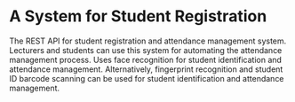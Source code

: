 # A System for Student Registration
The REST API for student registration and attendance management system.
Lecturers and students can use this system for automating the attendance management process. 
Uses face recognition for student identification and attendance management. 
Alternatively, fingerprint recognition and student ID barcode scanning can be used for student 
identification and attendance management.
